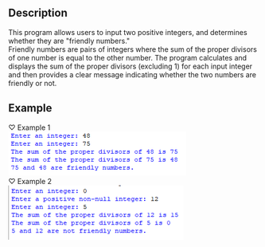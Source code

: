 ## Description 
This program allows users to input two positive integers, and determines whether they are "friendly numbers."  
Friendly numbers are pairs of integers where the sum of the proper divisors of one number is equal to the other number. The program calculates and displays the sum of the proper divisors (excluding 1) for each input integer and then provides a clear message indicating whether the two numbers are friendly or not.
## Example
♡ Example 1  
<img src="example1.png">  
♡ Example 2    
<img src="example2.png">
